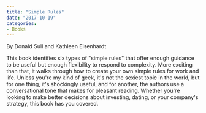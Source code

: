 ```yaml
---
title: "Simple Rules"
date: "2017-10-19"
categories:
- Books
---
```


By Donald Sull and Kathleen Eisenhardt

This book identifies six types of "simple rules" that offer enough guidance to be useful but enough flexibility to respond to complexity. More exciting than that, it walks through how to create your own simple rules for work and life. Unless you're my kind of geek, it's not the sexiest topic in the world, but for one thing, it's shockingly useful, and for another, the authors use a conversational tone that makes for pleasant reading. Whether you're looking to make better decisions about investing, dating, or your company's strategy, this book has you covered.
